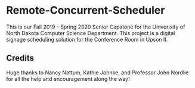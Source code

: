 # Remote-Concurrent-Scheduler

This is our Fall 2019 - Spring 2020 Senior Capstone for the Univerisity of North Dakota Computer Science Department. This project is a digital signage scheduling solution for the Conference Room in Upson II.

## Credits

Huge thanks to Nancy Nattum, Kathie Johnke, and Professor John Nordlie for
all the help and encouragement along the way!
